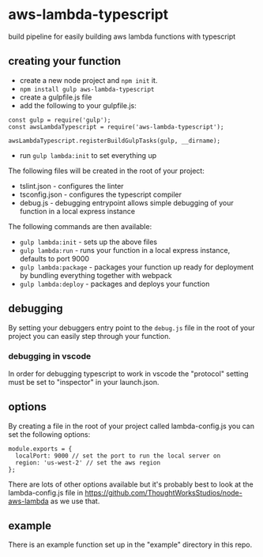 # aws-lambda-typescript
build pipeline for easily building aws lambda functions with typescript

## creating your function

* create a new node project and `npm init` it.
* `npm install gulp aws-lambda-typescript`
* create a gulpfile.js file
* add the following to your gulpfile.js:

```
const gulp = require('gulp');
const awsLambdaTypescript = require('aws-lambda-typescript');

awsLambdaTypescript.registerBuildGulpTasks(gulp, __dirname);
```

* run `gulp lambda:init` to set everything up

The following files will be created in the root of your project:

* tslint.json - configures the linter
* tsconfig.json - configures the typescript compiler
* debug.js - debugging entrypoint allows simple debugging of your function in a local express instance

The following commands are then available:

* `gulp lambda:init` - sets up the above files
* `gulp lambda:run` - runs your function in a local express instance, defaults to port 9000
* `gulp lambda:package` - packages your function up ready for deployment by bundling everything together with webpack
* `gulp lambda:deploy` - packages and deploys your function

## debugging

By setting your debuggers entry point to the `debug.js` file in the root of your project you can easily step through your function.

### debugging in vscode

In order for debugging typescript to work in vscode the "protocol" setting must be set to "inspector" in your launch.json.

## options 

By creating a file in the root of your project called lambda-config.js you can set the following options:

```
module.exports = {
  localPort: 9000 // set the port to run the local server on
  region: 'us-west-2' // set the aws region
};
```

There are lots of other options available but it's probably best to look at the lambda-config.js file in https://github.com/ThoughtWorksStudios/node-aws-lambda as we use that.

## example

There is an example function set up in the "example" directory in this repo. 
